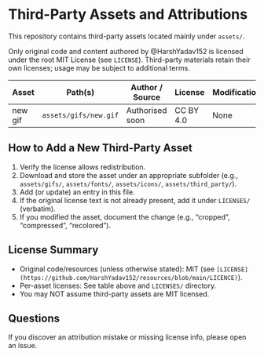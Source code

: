 # Third-Party Assets and Attributions

This repository contains third-party assets located mainly under `assets/`.

Only original code and content authored by @HarshYadav152 is licensed under the root MIT License (see `LICENSE`). Third-party materials retain their own licenses; usage may be subject to additional terms.

| Asset | Path(s) | Author / Source | License | Modifications | Notes |
|-------|---------|-----------------|---------|---------------|-------|
| new gif | `assets/gifs/new.gif` | Authorised soon | CC BY 4.0 | None | Attribution required |

## How to Add a New Third-Party Asset

1. Verify the license allows redistribution.
2. Download and store the asset under an appropriate subfolder (e.g., `assets/gifs/`, `assets/fonts/`, `assets/icons/`, `assets/third_party/`).
3. Add (or update) an entry in this file.
4. If the original license text is not already present, add it under `LICENSES/` (verbatim).
5. If you modified the asset, document the change (e.g., “cropped”, “compressed”, “recolored”).

## License Summary

- Original code/resources (unless otherwise stated): MIT (see `[LICENSE](https://github.com/HarshYadav152/resources/blob/main/LICENCE)`).
- Per-asset licenses: See table above and `LICENSES/` directory.
- You may NOT assume third-party assets are MIT licensed.

## Questions

If you discover an attribution mistake or missing license info, please open an issue.
